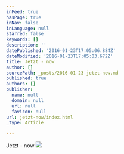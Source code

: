```yaml
---
inFeed: true
hasPage: true
inNav: false
inLanguage: null
starred: false
keywords: []
description: ''
datePublished: '2016-01-23T17:05:06.884Z'
dateModified: '2016-01-23T17:05:03.672Z'
title: Jetzt - now
author: []
sourcePath: _posts/2016-01-23-jetzt-now.md
published: true
authors: []
publisher:
  name: null
  domain: null
  url: null
  favicon: null
url: jetzt-now/index.html
_type: Article

---
```

Jetzt - now
![](https://s3-us-west-2.amazonaws.com/the-grid-img/p/40b431aae0cc17acf0eb251754f07eaa9d06b687.jpg)